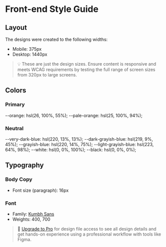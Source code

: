 # Front-end Style Guide

## Layout

The designs were created to the following widths:

- Mobile: 375px
- Desktop: 1440px

> 💡 These are just the design sizes. Ensure content is responsive and meets WCAG requirements by testing the full range of screen sizes from 320px to large screens.

## Colors

### Primary

--orange: hsl(26, 100%, 55%);
--pale-orange: hsl(25, 100%, 94%);

### Neutral

--very-dark-blue: hsl(220, 13%, 13%);
--dark-grayish-blue: hsl(219, 9%, 45%);
--grayish-blue: hsl(220, 14%, 75%);
--light-grayish-blue: hsl(223, 64%, 98%);
--white: hsl(0, 0%, 100%);
--black: hsl(0, 0%, 0%);

## Typography

### Body Copy

- Font size (paragraph): 16px

### Font

- Family: [Kumbh Sans](https://fonts.google.com/specimen/Kumbh+Sans)
- Weights: 400, 700

> 💎 [Upgrade to Pro](https://www.frontendmentor.io/pro?ref=style-guide) for design file access to see all design details and get hands-on experience using a professional workflow with tools like Figma.
